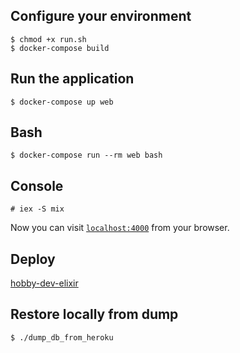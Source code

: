 ## Configure your environment
```
$ chmod +x run.sh
$ docker-compose build
```

## Run the application
```
$ docker-compose up web
```

## Bash
```
$ docker-compose run --rm web bash
```

## Console
```
# iex -S mix
```

Now you can visit [`localhost:4000`](http://localhost:4000) from your browser.

## Deploy

[hobby-dev-elixir](https://hobby-dev-elixir.herokuapp.com/)

## Restore locally from dump
```
$ ./dump_db_from_heroku
```
